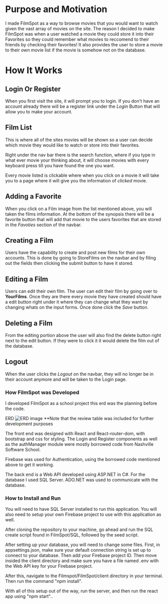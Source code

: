 # Purpose and Motivation
I made FilmSpot as a way to browse movies that you would want to watch given the vast array of movies on the site. The reason I decided to make FilmSpot was when a user watched a movie they could store it into their Favorites so they could remember what movies to reccomend to their friends by checking their favorites! It also provides the user to store a movie to their own movie list if the movie is somehow not on the database.

# How It Works

## Login Or Register
When you first visit the site, it will prompt you to login. If you don't have an account already there will be a register link under the *Login* Button that will allow you to make your account.

## Film List
This is where all of the sites movies will be shown so a user can decide which movie they would like to watch or store into their favorites.

Right under the nav bar there is the search function, where if you type in what ever movie your thinking about, it will choose movies with every keyboard press till you have found the one you want.

Every movie listed is clickable where when you click on a movie it will take you to a page where it will give you the information of *clicked* movie.

## Adding a Favorite
When you click on a Film image from the list mentioned above, you will taken the films information. At the bottom of the synopsis there will be a favorite button that will add that movie to the users favorites that are stored in the *Favoties* section of the navbar.

## Creating a Film
Users have the capability to create and post new films for their own accounts. This is done by going to StoreFilms on the navbar and by filing out the fields then clicking the submit button to have it stored.

## Editing a Film
Users can edit their own film. The user can edit their film by going over to **YourFilms**. Once they are there every movie they have created should have a edit button right under it where they can change what they want by changing whats on the input forms. Once done click the *Save* button.

## Deleting a Film
From the editing portion above the user will also find the delete button right next to the edit button. If they were to click it it would delete the film out of the database.

## Logout
When the user clicks the *Logout* on the navbar, they will no longer be in their account anymore and will be taken to the Login page.

### How FilmSpot was Developed
I developed FilmSpot as a school project this erd was the planning before the code.

ERD
![ERD image](https://i.ibb.co/2ZN4z3K/chrome-Oq-Mc-Q4-I5-Xn.png)
**Note that the review table was included for further development purposes

The front end was designed with React and React-router-dom, with bootstrap and css for styling.  The Login and Register components as well as the authManager module were mostly borrowed code from Nashville Software School.

Firebase was used for Authentication, using the borrowed code mentioned above to get it working.

The back end is a Web API developed using ASP.NET in C#. For the database I used SQL Server. ADO.NET was used to communicate with the database.

### How to Install and Run
You will need to have SQL Server installed to run this application. You will also need to setup your own Firebase project to use with this application as well.

After cloning the repository to your machine, go ahead and run the SQL create script found in FilmSpot/SQL, followed by the seed script.

After setting up your database, you will need to change some files. First, in appsettings.json, make sure your default connection string is set up to connect to your database. Then add your Firebase project ID. Then move insided the client directory and make sure you have a file named .env with the Web API key for your Firebase project.

After this, navigate to the Filmspot/FilmSpot/client directory in your terminal. Then run the command "npm install".

With all of this setup out of the way, run the server, and then run the react app using "npm start"..
